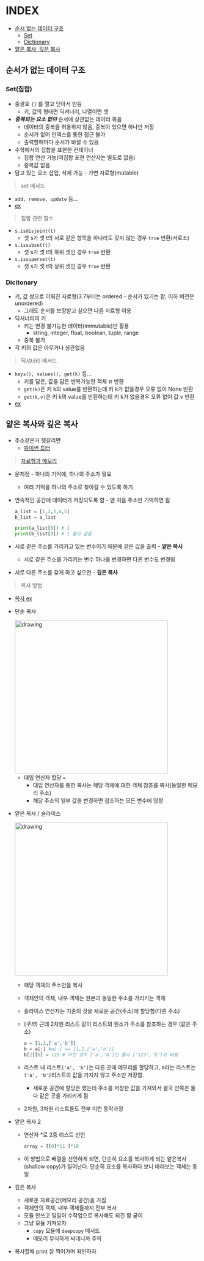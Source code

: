 # INDEX

* [순서 없는 데이터 구조](#순서가-없는-데이터-구조)
  * [Set](#set집합)
  * [Dictionary](#dicitonary)
* [얕은 복사, 깊은 복사](#얕은-복사와-깊은-복사)

## 순서가 없는 데이터 구조

### Set(집합)

* 중괄호 `{}` 를 열고 닫아서 만듬
  * 키, 값의 형태면 딕셔너리, 나열이면 셋
* ***중복되는 요소 없이*** 순서에 상관없는 데이터 묶음
  * 데이터의 중복을 허용하지 않음, 중복이 있으면 하나만 저장
  * 순서가 없어 인덱스를 통한 접근 불가
  * 출력할때마다 순서가 바뀔 수 있음
* 수학에서의 집합을 표현한 컨테이너
  * 집합 연산 가능(여집합 표현 연산자는 별도로 없음)
  * 중복값 없음
* 담고 있는 요소 삽입, 삭제 가능 - 가변 자료형(mutable)

> set 메서드

* `add, remove, update` 등...
* [ex](https://github.com/rlaehd12/TIL/blob/main/python/0126.ipynb)

> 집합 관련 함수

* `s.isdisjoint(t)`
  * 셋 s가 셋 t의 서로 같은 항목을 하나라도 갖지 않는 경우 `true` 반환(서로소)
* `s.issubset(t)`
  * 셋 s가 셋 t의 하위 셋인 경우 `true` 반환
* `s.issuperset(t)`
  * 셋 s가 셋 t의 상위 셋인 경우 `true` 반환

### Dicitonary

* 키, 값 쌍으로 이뤄진 자료형(3.7부터는 ordered - 순서가 있기는 함, 이하 버전은 unordered)
  * 그래도 순서를 보장받고 싶으면 다른 자료형 이용
* 딕셔너리의 키
  * 키는 변경 불가능한 데이터(immutable)만 활용
    * string, integer, float, boolean, tuple, range
  * 중복 불가
* 각 키의 값은 아무거나 상관없음

> 딕셔너리 메서드

* `keys(), values(), get(k)` 등...
  * 키를 담은, 값을 담은 반복가능한 객체 `뷰` 반환
  * `get(k)`은 키 k의 value를 반환하는데 키 k가 없을경우 오류 없이 None 반환
  * `get(k,v)`은 키 k의 value를 반환하는데 키 k가 없을경우 오류 없이 값 v 반환
* [ex](https://github.com/rlaehd12/TIL/blob/main/python/0126.ipynb)

## 얕은 복사와 깊은 복사

* 주소같은거 헷갈리면
  * [파이썬 튜터](https://pythontutor.com/)

> [자료형과 메모리](https://github.com/rlaehd12/TIL/blob/main/python/0116.md#자료형과-메모리)

* 문제점 - 하나의 기억에, 하나의 주소가 필요
  * 여러 기억을 하나의 주소로 찾아갈 수 있도록 하기
* 연속적인 공간에 데이터가 저장되도록 함 - 맨 처음 주소만 기억하면 됨

  ```python
  a_list = [1,2,3,4,5]
  b_list = a_list

  print(a_list[0]) # 1
  print(b_list[0]) # 1 둘이 같음
  ```

* 서로 같은 주소를 가리키고 있는 변수이기 때문에 같은 값을 출력 - **얕은 복사**
  * 서로 같은 주소를 가리키는 변수 하나를 변경하면 다른 변수도 변경됨

* 서로 다른 주소를 갖게 하고 싶으면 - **깊은 복사**

> 복사 방법

* [복사 ex](https://github.com/rlaehd12/TIL/blob/main/python/0126.ipynb)

* 단순 복사

  <img src="https://user-images.githubusercontent.com/90173310/148327067-47a35f83-51a4-4c49-be1d-d5b40ece54df.png" alt="drawing" width="400"/>

  * 대입 연산자 할당 `=`
    * 대입 연산자를 통한 복사는 해당 객체에 대한 객체 참조를 복사(동일한 메모리 주소)
    * 해당 주소의 일부 값을 변경하면 참조하는 모든 변수에 영향

* 얕은 복사 / 슬라이스

  <img src="https://user-images.githubusercontent.com/90173310/148327165-e695ed56-d0c0-4916-94e5-a0564aebf0a6.png" alt="drawing" width="400"/>

  * 해당 객체의 주소만을 복사
  * 객체안의 객체, 내부 객체는 원본과 동일한 주소를 가리키는 객체
  * 슬라이스 연산자는 기존의 것을 새로운 공간(주소)에 할당함(다른 주소)
  * (*주의*) 근데 2차원 리스트 같이 리스트의 원소가 주소를 참조하는 경우 (같은 주소)

    ```python
    a = [1,2,['a','b']]
    b = a[:] #a[:] == [1,2,['a','b']]
    b[2][0] = 123 # 이런 경우 ['a','b']는 둘다 ['123','b']로 바뀜
    ```

  * 리스트 내 리스트`['a', 'b']`는 다른 곳에 메모리를 할당하고, a라는 리스트는 `['a', 'b']`리스트의 값을 가지지 않고 주소만 저장함.
    * 새로운 공간에 할당은 했는데 주소를 저장한 값을 가져와서 결국 안쪽은 둘다 같은 곳을 가리키게 됨
  * 2차원, 3차원 리스트들도 전부 이런 동작과정

* 얕은 복사 2
  * 연산자 *로 2중 리스트 선언

    ```python
    array = [[0]*11 ]*10
    ```

  * 이 방법으로 배열을 선언하게 되면, 단순히 요소를 복사하게 되는 얕은복사 (shallow copy)가 일어난다. 단순히 요소를 복사하다 보니 바라보는 객체는 동일
* 깊은 복사
  * 새로운 자료공간(메모리 공간)을 가짐
  * 객체안의 객체, 내부 객체들까지 전부 복사
  * 모듈 안쓰고 일일이 수작업으로 복사해도 되긴 함 굳이
  * 그냥 모듈 가져오자
    * `copy` 모듈에 `deepcopy` 메서드
    * 메모리 무식하게 써대니까 주의

* 복사할때 print 잘 찍어가며 확인하자
